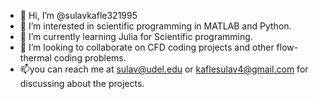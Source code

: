 - 👋 Hi, I’m @sulavkafle321995
- 👀 I’m interested in scientific programming in MATLAB and Python.
- 🌱 I’m currently learning Julia for Scientific programming.
- 💞️ I’m looking to collaborate on CFD coding projects and other flow-thermal coding problems.
- 📫you can reach me at sulav@udel.edu or kaflesulav4@gmail.com for discussing about the projects.

<!---
sulavkafle321995/sulavkafle321995 is a ✨ special ✨ repository because its `README.md` (this file) appears on your GitHub profile.
You can click the Preview link to take a look at your changes.
--->
